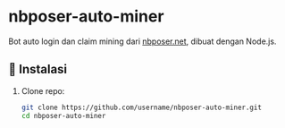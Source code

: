 # nbposer-auto-miner

Bot auto login dan claim mining dari [nbposer.net](https://nbposer.net), dibuat dengan Node.js.

## 🔧 Instalasi

1. Clone repo:
   ```bash
   git clone https://github.com/username/nbposer-auto-miner.git
   cd nbposer-auto-miner

